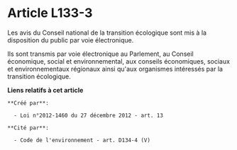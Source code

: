 # Article L133-3

Les avis du Conseil national de la transition écologique sont mis à la disposition du public par voie électronique. 

Ils sont transmis par voie électronique au Parlement, au Conseil économique, social et environnemental, aux conseils
économiques, sociaux et environnementaux régionaux ainsi qu'aux organismes intéressés par la transition écologique.

**Liens relatifs à cet article**

	**Créé par**:

	  - Loi n°2012-1460 du 27 décembre 2012 - art. 13

	**Cité par**:

	  - Code de l'environnement - art. D134-4 (V)
